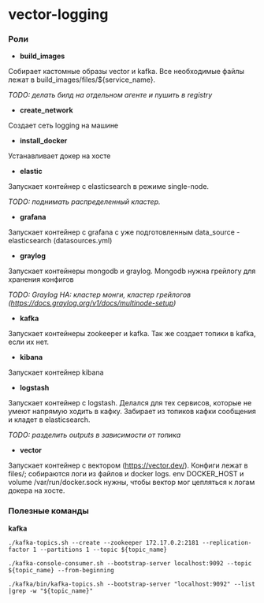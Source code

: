 # vector-logging
### Роли
* **build_images**

Собирает кастомные образы vector и kafka. Все необходимые файлы лежат в build_images/files/${service_name}. 

*TODO: делать билд на отдельном агенте и пушить в registry*

* **create_network**

Создает сеть logging на машине

* **install_docker**

Устанавливает докер на хосте

* **elastic**

Запускает контейнер с elasticsearch в режиме single-node. 

*TODO: поднимать распределенный кластер.*

* **grafana**

Запускает контейнер с grafana с уже подготовленным data_source - elasticsearch (datasources.yml)

* **graylog**

Запускает контейнеры mongodb и graylog. Mongodb нужна грейлогу для хранения конфигов

*TODO: Graylog HA: кластер монги, кластер грейлогов (https://docs.graylog.org/v1/docs/multinode-setup)*

* **kafka**

Запускает контейнеры zookeeper и kafka. Так же создает топики в kafka, если их нет.

* **kibana**

Запускает контейнер kibana

* **logstash**

Запускает контейнер с logstash. Делался для тех сервисов, которые не умеют напрямую ходить в кафку. Забирает из топиков кафки сообщения и кладет в elasticsearch. 

*TODO: разделить outputs в зависимости от топика*

* **vector**

Запускает контейнер с вектором (https://vector.dev/). Конфиги лежат в files/; собираются логи из файлов и docker logs. env DOCKER_HOST и volume /var/run/docker.sock нужны, чтобы вектор мог цепляться к логам докера на хосте.

### Полезные команды

**kafka**

```
./kafka-topics.sh --create --zookeeper 172.17.0.2:2181 --replication-factor 1 --partitions 1 --topic ${topic_name}

./kafka-console-consumer.sh --bootstrap-server localhost:9092 --topic ${topic_name} --from-beginning

./kafka/bin/kafka-topics.sh --bootstrap-server "localhost:9092" --list |grep -w "${topic_name}"
```
